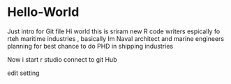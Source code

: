 # Hello-World
Just intro for Git file
Hi world this is sriram new R code writers espically fo rteh maritime industries , basically Im Naval architect and marine engineers planning for best chance to do PHD in shipping industries 

Now i start r studio connect to git Hub 

edit setting 